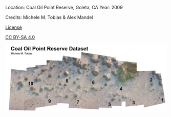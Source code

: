 Location: Coal Oil Point Reserve, Goleta, CA
Year: 2009

Credits: Michele M. Tobias & Alex Mandel

[License](license.txt) 

[CC BY-SA 4.0](http://creativecommons.org/licenses/by-sa/4.0/)

![Orthomosaic generated by ODM v.git da22dd2](copr.png)

